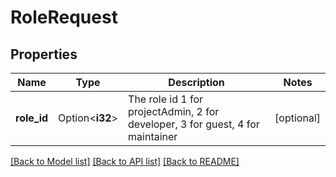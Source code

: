 # RoleRequest

## Properties

Name | Type | Description | Notes
------------ | ------------- | ------------- | -------------
**role_id** | Option<**i32**> | The role id 1 for projectAdmin, 2 for developer, 3 for guest, 4 for maintainer | [optional]

[[Back to Model list]](../README.md#documentation-for-models) [[Back to API list]](../README.md#documentation-for-api-endpoints) [[Back to README]](../README.md)


